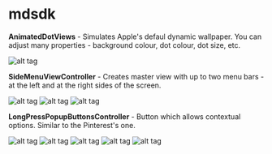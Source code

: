 mdsdk
=====


<b>AnimatedDotViews</b> - Simulates Apple's defaul dynamic wallpaper. You can adjust many properties - background colour, dot colour, dot size, etc.

![alt tag](https://dl.dropboxusercontent.com/u/55836957/MDSDK/AnimatedDotViews%20%281%29.png)

<b>SideMenuViewController</b> - Creates master view with up to two menu bars - at the left and at the right sides of the screen.

![alt tag](https://dl.dropboxusercontent.com/u/55836957/MDSDK/SideMenuViewController%20%281%29.png)
![alt tag](https://dl.dropboxusercontent.com/u/55836957/MDSDK/SideMenuViewController%20%282%29.png)
![alt tag](https://dl.dropboxusercontent.com/u/55836957/MDSDK/SideMenuViewController%20%283%29.png)

<b>LongPressPopupButtonsController</b> - Button which allows contextual options. Similar to the Pinterest's one.

![alt tag](https://dl.dropboxusercontent.com/u/55836957/MDSDK/LongPressPopupButtonsController%20%281%29.png)
![alt tag](https://dl.dropboxusercontent.com/u/55836957/MDSDK/LongPressPopupButtonsController%20%282%29.png)
![alt tag](https://dl.dropboxusercontent.com/u/55836957/MDSDK/LongPressPopupButtonsController%20%283%29.png)
![alt tag](https://dl.dropboxusercontent.com/u/55836957/MDSDK/LongPressPopupButtonsController%20%284%29.png)
![alt tag](https://dl.dropboxusercontent.com/u/55836957/MDSDK/LongPressPopupButtonsController%20%285%29.png)
